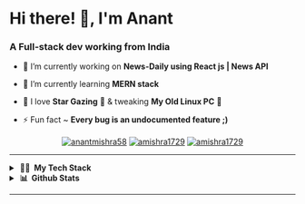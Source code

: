 <h1>Hi there! 👋, I'm Anant</h1>
<h3>A Full-stack dev working from India</h3>

- 🔭 I’m currently working on **News-Daily using React js | News API**

- 🌱 I’m currently learning **MERN stack**

- 🌌 I love **Star Gazing** 🌠 & tweaking **My Old Linux PC** 👴

- ⚡ Fun fact ~ **Every bug is an undocumented feature ;)**
<p align = "center">
<a href="https://instagram.com/anantmishra58" target="blank"><img align="center" src="https://img.shields.io/badge/Instagram-E4405F?style=for-the-badge&logo=instagram&logoColor=white" alt="anantmishra58" height="30" width="120" /></a>
 <a href="https://www.linkedin.com/in/anant-mishra-886912212" target="blank"><img align="center" src="https://img.shields.io/badge/LinkedIn-0077B5?style=for-the-badge&logo=linkedin&logoColor=white" alt="amishra1729" height="30" width="120" /></a>
  <a href="https://twitter.com/anant1729" target="blank"><img align="center" src="https://img.shields.io/badge/Twitter-1DA1F2?style=for-the-badge&logo=twitter&logoColor=white" alt="amishra1729" height="30" width="120" /></a>
 </p>
<hr/>
<details>
  <summary><b>&nbsp;👨‍💻 &nbsp;My Tech Stack</b></summary>
<h2 align="left">Languages</h2>
<p align ="left">
<img src = "https://raw.githubusercontent.com/devicons/devicon/master/icons/c/c-original.svg" width = "40" height = "40">&nbsp;&nbsp;
<img src = "https://raw.githubusercontent.com/devicons/devicon/master/icons/cplusplus/cplusplus-original.svg" width = "40" height = "40">&nbsp;&nbsp;
<a href="https://www.python.org" target="_blank"> <img src="https://raw.githubusercontent.com/devicons/devicon/master/icons/python/python-original.svg" alt="python" width="40" height="40"/> </a>&nbsp;
<a href="https://developer.mozilla.org/en-US/docs/Web/JavaScript" target="_blank"> <img src="https://raw.githubusercontent.com/devicons/devicon/master/icons/javascript/javascript-original.svg" alt="javascript" width="40" height="40"/> </a>&nbsp;&nbsp;
<img src = "https://raw.githubusercontent.com/devicons/devicon/master/icons/html5/html5-original-wordmark.svg" width = "40" height = "40">&nbsp;&nbsp;
<a href="https://www.w3schools.com/css/" target="_blank"> <img src="https://raw.githubusercontent.com/devicons/devicon/master/icons/css3/css3-original-wordmark.svg" alt="css3" width="40" height="40"/> </a> 
 </p>
<img src="https://github-readme-stats.vercel.app/api/top-langs?username=Anant-mishra1729&show_icons=true&locale=en&layout=compact&theme=material-palenight&hide_border=true" alt="Anant-mishra1729" align = "right"/>
<h2 align="left">Frameworks and Tools</h2>
<h3>Web development</h3>
<p align ="left">
<a href="https://reactjs.org/" target="_blank"> <img src="https://img.shields.io/badge/React-20232A?style=for-the-badge&logo=react&logoColor=61DAFB" alt="react" width="120" height="35"/> </a>
<a href="https://expressjs.com" target="_blank"> <img src="https://img.shields.io/badge/Express.js-000000?style=for-the-badge&logo=express&logoColor=white5" alt="express" width="120" height="35"/> </a> <a href="https://git-scm.com/" target="_blank"></a>
<a href="https://nodejs.org" target="_blank"> <img src="https://img.shields.io/badge/Node.js-339933?style=for-the-badge&logo=nodedotjs&logoColor=white" alt="nodejs" width="120" height="35"/> </a>
 <a href="https://www.djangoproject.com/" target="_blank" > <img src="https://img.shields.io/badge/Django-092E20?style=for-the-badge&logo=django&logoColor=green" alt="django" width="120" height="35"/></a>
</p>

  
<h3>ML and Computer vision</h3>
<p>
 <a href="https://www.djangoproject.com/" target="_blank" > <img src="https://img.shields.io/badge/OpenCV-27338e?style=for-the-badge&logo=OpenCV&logoColor=white" alt="django" width="120" height="35"/></a>
</p>

<h3>Database</h3>
<a href="https://www.mongodb.com/" target="_blank"> <img src="https://img.shields.io/badge/MongoDB-4EA94B?style=for-the-badge&logo=mongodb&logoColor=white" alt="mongodb" width="135" height="35"/> </a>
</details>
<details>
  <summary><b>&nbsp;📊 &nbsp;Github Stats</b></summary>
<br>
<img src="https://github-readme-stats.vercel.app/api?username=Anant-mishra1729&show_icons=true&theme=material-palenight&hide_border=true" alt="Anant-mishra1729"/>
<img src="https://github-readme-streak-stats.herokuapp.com/?user=Anant-mishra1729&theme=material-palenight&hide_border=true" alt="Anant-mishra1729"/>
</details>
<hr>
